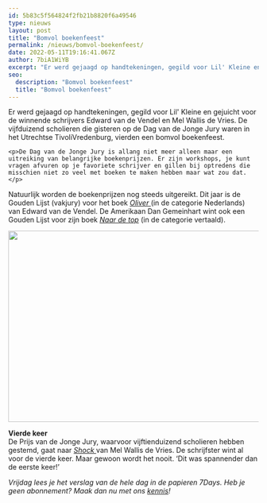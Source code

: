 ```yaml
---
id: 5b83c5f564824f2fb21b8820f6a49546
type: nieuws
layout: post
title: "Bomvol boekenfeest"
permalink: /nieuws/bomvol-boekenfeest/
date: 2022-05-11T19:16:41.067Z
author: 7biA1WiYB
excerpt: "Er werd gejaagd op handtekeningen, gegild voor Lil' Kleine en gejuicht voor de winnende schrijvers Edward van de Vendel en Mel Wallis de Vries. De vijfduizend scholieren die gisteren op de Dag van de Jonge Jury waren in het Utrechtse TivoliVredenburg, vierden een bomvol boekenfeest.  "
seo:
  description: "Bomvol boekenfeest"
  title: "Bomvol boekenfeest"
---
```

Er werd gejaagd op handtekeningen, gegild voor Lil' Kleine en gejuicht voor de winnende schrijvers Edward van de Vendel en Mel Wallis de Vries. De vijfduizend scholieren die gisteren op de Dag van de Jonge Jury waren in het Utrechtse TivoliVredenburg, vierden een bomvol boekenfeest.  

    <p>De Dag van de Jonge Jury is allang niet meer alleen maar een uitreiking van belangrijke boekenprijzen. Er zijn workshops, je kunt vragen afvuren op je favoriete schrijver en gillen bij optredens die misschien niet zo veel met boeken te maken hebben maar wat zou dat.</p>
<p>Natuurlijk worden de boekenprijzen nog steeds uitgereikt. Dit jaar is de Gouden Lijst (vakjury) voor het boek <a href="/node/275"><em>Oliver</em> </a>(in de categorie Nederlands) van Edward van de Vendel. De Amerikaan Dan Gemeinhart wint ook een Gouden Lijst voor zijn boek <a href="/node/1470"><em>Naar de top</em></a> (in de categorie vertaald).</p>
<p><div class="media media-element-container media-default"><div id="file-17986" class="file file-image file-image-png">

        
  
  <div class="content">
    <img height="385" width="850" class="media-element file-default" src="https://7dagen.netlify.app/sites/default/files/boeken_2.png" alt="">  </div>

  
</div>
</div>
<p><strong>Vierde keer</strong><br>De Prijs van de Jonge Jury, waarvoor vijftienduizend scholieren hebben gestemd, gaat naar <a href="/node/2416"><em>Shock </em></a>van Mel Wallis de Vries. De schrijfster wint al voor de vierde keer. Maar gewoon wordt het nooit. ‘Dit was spannender dan de eerste keer!’</p>
<p><em>Vrijdag lees je het verslag van de hele dag in de papieren 7Days. Heb je geen abonnement? Maak dan nu met ons <a href="https://abonneren.sevendays.nl/abonneren/abonnementen/al/kennismaken2/" target="_blank">kennis</a>!</em></p>  
